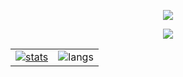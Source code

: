 <p align="center">
<img src="https://capsule-render.vercel.app/api?type=waving&color=timeGradient&height=300&&section=header&text=HI&nbsp;THERE!&fontSize=90&fontAlign=50&fontAlignY=30&desc=I'm&nbsp;smr&descAlign=50&descSize=30&descAlignY=60&animation=twinkling" />
</p>

<p align="center">
<img src="https://readme-typing-svg.demolab.com?font=Fira Code&size=25&pause=1000&color=0C82F7&center=true&vCenter=true&random=false&width=600&lines=Welcome+to+my+GitHub+profile+page!" />
</p>

<table align="center">
    <tr>
        <td>
            <a href="https://github.com/smr8890"><img src="https://github-readme-stats.vercel.app/api?username=smr8890&theme=default&show_icons=true&hide_border=true&count_private=true" alt="stats"></a>
        </td>
        <td>
            <img src="https://github-readme-stats.vercel.app/api/top-langs/?username=smr8890&hide_border=true" alt="langs">
        </td>
    </tr>
</table>
